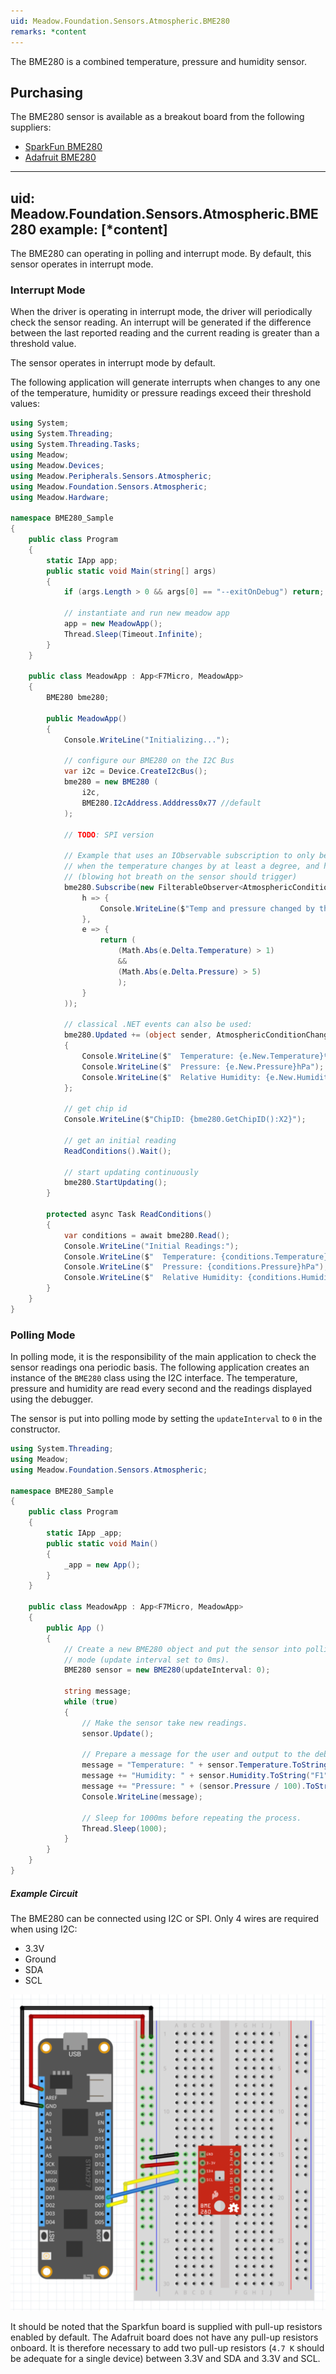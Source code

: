 ```yaml
---
uid: Meadow.Foundation.Sensors.Atmospheric.BME280
remarks: *content
---
```


The BME280 is a combined temperature, pressure and humidity sensor.

## Purchasing

The BME280 sensor is available as a breakout board from the following suppliers:

* [SparkFun BME280](https://www.sparkfun.com/products/13676)
* [Adafruit BME280](https://www.adafruit.com/product/2652)

---
uid: Meadow.Foundation.Sensors.Atmospheric.BME280
example: [*content]
---

The BME280 can operating in polling and interrupt mode.  By default, this sensor operates in interrupt mode.

### Interrupt Mode

When the driver is operating in interrupt mode, the driver will periodically check the sensor reading.  An interrupt will be generated if the difference between the last reported reading and the current reading is greater than a threshold value.

The sensor operates in interrupt mode by default.

The following application will generate interrupts when changes to any one of the temperature, humidity or pressure readings exceed their threshold values:

```csharp
using System;
using System.Threading;
using System.Threading.Tasks;
using Meadow;
using Meadow.Devices;
using Meadow.Peripherals.Sensors.Atmospheric;
using Meadow.Foundation.Sensors.Atmospheric;
using Meadow.Hardware;

namespace BME280_Sample
{
    public class Program
    {
        static IApp app;
        public static void Main(string[] args)
        {
            if (args.Length > 0 && args[0] == "--exitOnDebug") return;

            // instantiate and run new meadow app
            app = new MeadowApp();
            Thread.Sleep(Timeout.Infinite);
        }
    }
        
    public class MeadowApp : App<F7Micro, MeadowApp>
    {
        BME280 bme280;

        public MeadowApp()
        {
            Console.WriteLine("Initializing...");

            // configure our BME280 on the I2C Bus
            var i2c = Device.CreateI2cBus();
            bme280 = new BME280 (
                i2c,
                BME280.I2cAddress.Adddress0x77 //default
            );

            // TODO: SPI version

            // Example that uses an IObservable subscription to only be notified
            // when the temperature changes by at least a degree, and humidty by 5%.
            // (blowing hot breath on the sensor should trigger)
            bme280.Subscribe(new FilterableObserver<AtmosphericConditionChangeResult, AtmosphericConditions>(
                h => {
                    Console.WriteLine($"Temp and pressure changed by threshold; new temp: {h.New.Temperature}, old: {h.Old.Temperature}");
                },
                e => {
                    return (
                        (Math.Abs(e.Delta.Temperature) > 1)
                        &&
                        (Math.Abs(e.Delta.Pressure) > 5)
                        );
                }
            ));

            // classical .NET events can also be used:
            bme280.Updated += (object sender, AtmosphericConditionChangeResult e) => 
            {
                Console.WriteLine($"  Temperature: {e.New.Temperature}ºC");
                Console.WriteLine($"  Pressure: {e.New.Pressure}hPa");
                Console.WriteLine($"  Relative Humidity: {e.New.Humidity}%");
            };

            // get chip id
            Console.WriteLine($"ChipID: {bme280.GetChipID():X2}");            

            // get an initial reading
            ReadConditions().Wait();

            // start updating continuously
            bme280.StartUpdating();
        }

        protected async Task ReadConditions()
        {
            var conditions = await bme280.Read();
            Console.WriteLine("Initial Readings:");
            Console.WriteLine($"  Temperature: {conditions.Temperature}ºC");
            Console.WriteLine($"  Pressure: {conditions.Pressure}hPa");
            Console.WriteLine($"  Relative Humidity: {conditions.Humidity}%");
        }
    }
}
```

### Polling Mode

In polling mode, it is the responsibility of the main application to check the sensor readings ona periodic basis.  The following application creates an instance of the `BME280` class using the I2C interface.  The temperature, pressure and humidity are read every second and the readings displayed using the debugger.

The sensor is put into polling mode by setting the `updateInterval` to `0` in the constructor.

```csharp
using System.Threading;
using Meadow;
using Meadow.Foundation.Sensors.Atmospheric;

namespace BME280_Sample
{
    public class Program
    {
        static IApp _app; 
        public static void Main()
        {
            _app = new App();
        }
    }
    
    public class MeadowApp : App<F7Micro, MeadowApp>
    {
        public App ()
        {
            // Create a new BME280 object and put the sensor into polling
            // mode (update interval set to 0ms).
            BME280 sensor = new BME280(updateInterval: 0);

            string message;
            while (true)
            {
                // Make the sensor take new readings.
                sensor.Update();

                // Prepare a message for the user and output to the debug console.
                message = "Temperature: " + sensor.Temperature.ToString("F1") + " C\n";
                message += "Humidity: " + sensor.Humidity.ToString("F1") + " %\n";
                message += "Pressure: " + (sensor.Pressure / 100).ToString("F0") + " hPa\n\n";
                Console.WriteLine(message);

                // Sleep for 1000ms before repeating the process.
                Thread.Sleep(1000);
            }
        }
    }
}
```

##### Example Circuit

The BME280 can be connected using I2C or SPI.  Only 4 wires are required when using I2C:

* 3.3V
* Ground
* SDA
* SCL

![](../../API_Assets/Meadow.Foundation.Sensors.Atmospheric.BME280/BME280.svg)

It should be noted that the Sparkfun board is supplied with pull-up resistors enabled by default.  The Adafruit board does not have any pull-up resistors onboard.  It is therefore necessary to add two pull-up resistors (`4.7 K` should be adequate for a single device) between 3.3V and SDA and 3.3V and SCL.